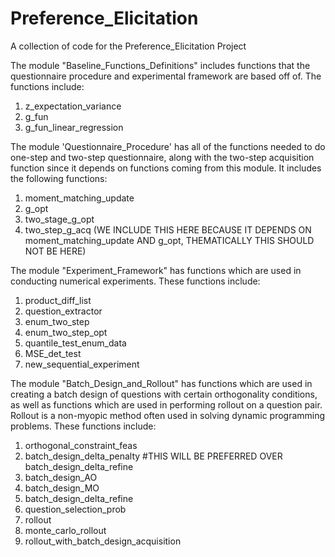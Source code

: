 # Preference_Elicitation
A collection of code for the Preference_Elicitation Project

The module "Baseline_Functions_Definitions" includes functions that the questionnaire procedure and experimental framework
are based off of. The functions include:
1. z_expectation_variance
2. g_fun
4. g_fun_linear_regression

The module 'Questionnaire_Procedure' has all of the functions needed to do one-step and 
two-step questionnaire, along with the two-step acquisition function since it depends on functions
coming from this module. It includes the following functions:
1. moment_matching_update
2. g_opt
3. two_stage_g_opt
4. two_step_g_acq (WE INCLUDE THIS HERE BECAUSE IT DEPENDS ON moment_matching_update AND g_opt, THEMATICALLY THIS
SHOULD NOT BE HERE)

The module "Experiment_Framework" has functions which are used in conducting numerical experiments. These functions include:
1. product_diff_list
2. question_extractor
3. enum_two_step
4. enum_two_step_opt
5. quantile_test_enum_data
6. MSE_det_test 
7. new_sequential_experiment

The module "Batch_Design_and_Rollout" has functions which are used in creating a batch design of questions with certain orthogonality conditions,
as well as functions which are used in performing rollout on a question pair. Rollout is a non-myopic method often used in solving dynamic programming problems. 
These functions include:
1. orthogonal_constraint_feas
2. batch_design_delta_penalty #THIS WILL BE PREFERRED OVER batch_design_delta_refine
3. batch_design_AO
4. batch_design_MO
5. batch_design_delta_refine
6. question_selection_prob
7. rollout
8. monte_carlo_rollout
9. rollout_with_batch_design_acquisition
